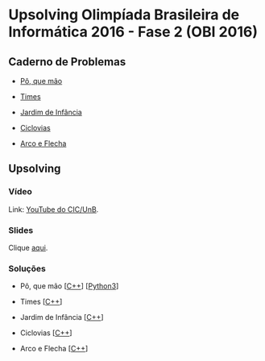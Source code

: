 # Upsolving Olimpíada Brasileira de Informática 2016 - Fase 2 (OBI 2016)

## Caderno de Problemas

- [Pô, que mão](https://olimpiada.ic.unicamp.br/pratique/pu/2016/f2/pokemon/)

- [Times](https://olimpiada.ic.unicamp.br/pratique/pu/2016/f2/times/)

- [Jardim de Infância](https://olimpiada.ic.unicamp.br/pratique/pu/2016/f2/jardim/)

- [Ciclovias](https://olimpiada.ic.unicamp.br/pratique/pu/2016/f2/ciclovias/)

- [Arco e Flecha](https://olimpiada.ic.unicamp.br/pratique/pu/2016/f2/arco-online/)

## Upsolving

### Vídeo

Link: [YouTube do CIC/UnB](https://www.youtube.com/watch?v=O4Zp-vUBOf8).

### Slides

Clique [aqui](https://www.youtube.com/watch?v=O4Zp-vUBOf8).

### Soluções

- Pô, que mão [[C++](https://github.com/viniciusrpb/obi2016fase2/blob/main/pokemon.cpp)] [[Python3](https://github.com/viniciusrpb/obi2016fase2/blob/main/pokepiton.py)]

- Times [[C++](https://olimpiada.ic.unicamp.br/pratique/pu/2016/f2/times/)]

- Jardim de Infância [[C++](https://github.com/viniciusrpb/obi2016fase2/blob/main/jardim_infancia.cpp)]

- Ciclovias [[C++](https://github.com/viniciusrpb/obi2016fase2/blob/main/ciclovias.cpp)]

- Arco e Flecha [[C++](https://olimpiada.ic.unicamp.br/pratique/pu/2016/f2/arco-online/)]
